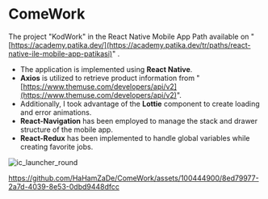 # ComeWork
The project "KodWork" in the React Native Mobile App Path available on "[https://academy.patika.dev/](https://academy.patika.dev/tr/paths/react-native-ile-mobile-app-patikasi)" .

* The application is implemented using **React Native**.
* **Axios** is utilized to retrieve product information from "[https://www.themuse.com/developers/api/v2](https://www.themuse.com/developers/api/v2)". 
* Additionally, I took advantage of the **Lottie** component to create loading and error animations.
* **React-Navigation** has been employed to manage the stack and drawer structure of the mobile app.
* **React-Redux** has been implemented to handle global variables while creating favorite jobs.

![ic_launcher_round](https://github.com/HaHamZaDe/ComeWork/assets/100444900/fd465137-7d34-4abe-9d34-5b7b5650de67)



https://github.com/HaHamZaDe/ComeWork/assets/100444900/8ed79977-2a7d-4039-8e53-0dbd9448dfcc


